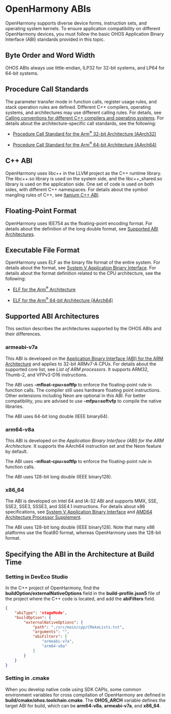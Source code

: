 # OpenHarmony ABIs

OpenHarmony supports diverse device forms, instruction sets, and operating system kernels. To ensure application compatibility on different OpenHarmony devices, you must follow the basic OHOS Application Binary Interface (ABI) standards provided in this topic.

## Byte Order and Word Width

OHOS ABIs always use little-endian, ILP32 for 32-bit systems, and LP64 for 64-bit systems.


## Procedure Call Standards

The parameter transfer mode in function calls, register usage rules, and stack operation rules are defined. Different C++ compilers, operating systems, and architectures may use different calling rules. For details, see [Calling conventions for different C++ compilers and operating systems](https://www.agner.org/optimize/calling_conventions.pdf). For details about the architecture-specific call standards, see the following:

- [Procedure Call Standard for the Arm<sup>®</sup> 32-bit Architecture (AArch32)](https://github.com/ARM-software/abi-aa/tree/main/aapcs32)

- [Procedure Call Standard for the Arm<sup>®</sup> 64-bit Architecture (AArch64)](https://github.com/ARM-software/abi-aa/tree/main/aapcs64)


## C++ ABI

OpenHarmony uses libc++ in the LLVM project as the C++ runtime library. The libc++.so library is used on the system side, and the libc++_shared.so library is used on the application side. One set of code is used on both sides, with different C++ namespaces. For details about the symbol mangling rules of C++, see [Itanium C++ ABI](https://itanium-cxx-abi.github.io/cxx-abi/).


## Floating-Point Format

OpenHarmony uses IEE754 as the floating-point encoding format. For details about the definition of the long double format, see [Supported ABI Architectures](#supported-abi-architectures).


## Executable File Format

OpenHarmony uses ELF as the binary file format of the entire system. For details about the format, see [System V Application Binary Interface](https://refspecs.linuxfoundation.org/elf/gabi4+/contents.html). For details about the format definition related to the CPU architecture, see the following:

- [ELF for the Arm<sup>®</sup> Architecture](https://github.com/ARM-software/abi-aa/tree/main/aaelf32)

- [ELF for the Arm<sup>®</sup> 64-bit Architecture (AArch64)](https://github.com/ARM-software/abi-aa/tree/main/aaelf64)


## Supported ABI Architectures

This section describes the architectures supported by the OHOS ABIs and their differences.


### armeabi-v7a

This ABI is developed on the [Application Binary Interface (ABI) for the ARM Architecture](https://developer.arm.com/Architectures/Application%20Binary%20Interface) and applies to 32-bit ARMv7-A CPUs. For details about the supported core list, see *List of ARM processors*. It supports ARM32, Thumb-2, and VFPv3-D16 instructions.

The ABI uses **-mfloat-cpu=softfp** to enforce the floating-point rule in function calls. The compiler still uses hardware floating point instructions. Other extensions including Neon are optional in this ABI. For better compatibility, you are advised to use **-mfpu=softvfp** to compile the native libraries.

The ABI uses 64-bit long double (IEEE binary64).


### arm64-v8a

This ABI is developed on the *Application Binary Interface (ABI) for the ARM Architecture*. It supports the AArch64 instruction set and the Neon feature by default.

The ABI uses **-mfloat-cpu=softfp** to enforce the floating-point rule in function calls.

The ABI uses 128-bit long double (IEEE binary128).


### x86_64

The ABI is developed on Intel 64 and IA-32 ABI and supports MMX, SSE, SSE2, SSE3, SSSE3, and SSE4.1 instructions. For details about x86 specifications, see [System V Application Binary Interface](undefined) and [AMD64 Architecture Processor Supplement](undefined).

The ABI uses 128-bit long double (IEEE binary128). Note that many x86 platforms use the float80 format, whereas OpenHarmony uses the 128-bit format.


## Specifying the ABI in the Architecture at Build Time


### Setting in DevEco Studio

In the C++ project of OpenHarmony, find the **buildOption/externalNativeOptions** field in the **build-profile.json5** file of the project where the C++ code is located, and add the **abiFilters** field.

```json
{
    "abiType": 'stageMode',
    "buildOption": {
        "externalNativeOptions": {
            "path": "./src/main/cpp/CMakeLists.txt",
            "arguments": "",
            "abiFilters": [
                "armeabi-v7a",
                "arm64-v8a"
            ]
        }
    }
}
```


### Setting in .cmake

When you develop native code using SDK CAPIs, some common environment variables for cross compilation of OpenHarmony are defined in **build/cmake/ohos.toolchain.cmake**. The **OHOS_ARCH** variable defines the target ABI for build, which can be **arm64-v8a**, **armeabi-v7a**, and **x86_64**.
